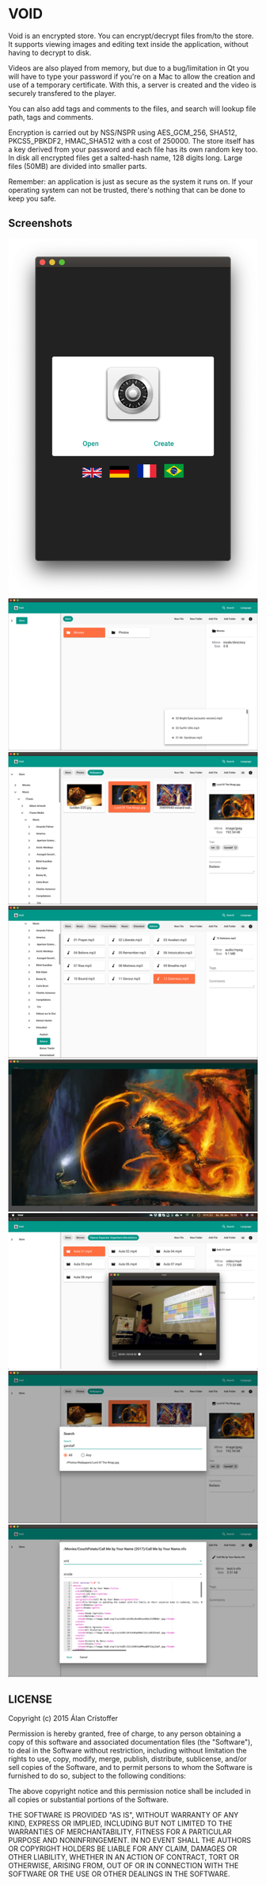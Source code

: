 # VOID

Void is an encrypted store. You can encrypt/decrypt files from/to the store. It
supports viewing images and editing text inside the application, without having
to decrypt to disk.

Videos are also played from memory, but due to a bug/limitation in Qt you will
have to type your password if you're on a Mac to allow the creation and use of a
temporary certificate. With this, a server is created and the video is securely
transfered to the player.

You can also add tags and comments to the files, and search will lookup file
path, tags and comments.

Encryption is carried out by NSS/NSPR using AES_GCM_256, SHA512, PKCS5_PBKDF2,
HMAC_SHA512 with a cost of 250000. The store itself has a key derived from your
password and each file has its own random key too. In disk all encrypted files
get a salted-hash name, 128 digits long. Large files (50MB) are divided into
smaller parts.

Remember: an application is just as secure as the system it runs on. If your
operating system can not be trusted, there's nothing that can be done to keep
you safe.

## Screenshots

![](ScreenShots/Void1.png)
![](ScreenShots/Void2.png)
![](ScreenShots/Void3.png)
![](ScreenShots/Void4.png)
![](ScreenShots/Void5.png)
![](ScreenShots/Void6.png)
![](ScreenShots/Void7.png)
![](ScreenShots/Void8.png)

## LICENSE

Copyright (c) 2015 Álan Crístoffer

Permission is hereby granted, free of charge, to any person obtaining a copy of
this software and associated documentation files (the "Software"), to deal in
the Software without restriction, including without limitation the rights to
use, copy, modify, merge, publish, distribute, sublicense, and/or sell copies of
the Software, and to permit persons to whom the Software is furnished to do so,
subject to the following conditions:

The above copyright notice and this permission notice shall be included in all
copies or substantial portions of the Software.

THE SOFTWARE IS PROVIDED "AS IS", WITHOUT WARRANTY OF ANY KIND, EXPRESS OR
IMPLIED, INCLUDING BUT NOT LIMITED TO THE WARRANTIES OF MERCHANTABILITY, FITNESS
FOR A PARTICULAR PURPOSE AND NONINFRINGEMENT. IN NO EVENT SHALL THE AUTHORS OR
COPYRIGHT HOLDERS BE LIABLE FOR ANY CLAIM, DAMAGES OR OTHER LIABILITY, WHETHER
IN AN ACTION OF CONTRACT, TORT OR OTHERWISE, ARISING FROM, OUT OF OR IN
CONNECTION WITH THE SOFTWARE OR THE USE OR OTHER DEALINGS IN THE SOFTWARE.

